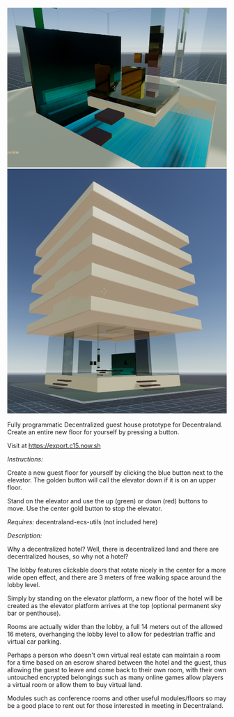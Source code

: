 ![Tipan Hoouse Pre-Alpha Interior](media/interior1.png)
![Tipan Hoouse Pre-Alpha Exterior](media/outside1.png)

Fully programmatic Decentralized guest house prototype for Decentraland. Create an entire new floor for yourself by pressing a button.

Visit at  https://export.c15.now.sh 

*Instructions:*

Create a new guest floor for yourself by clicking the blue button next to the elevator.  The golden button will call the elevator down if it is on an upper floor.

Stand on the elevator and use the up (green) or down (red) buttons to move. Use the center gold button to stop the elevator.

*Requires:* decentraland-ecs-utils (not included here)

*Description:*

Why a decentralized hotel? Well, there is decentralized land and there are decentralized houses, so why not a hotel?

The lobby features clickable doors that rotate nicely in the center for a more wide open effect, and there are 3 meters of free walking space around the lobby level.

Simply by standing on the elevator platform, a new floor of the hotel will be created as the elevator platform arrives at the top (optional permanent sky bar or penthouse).

Rooms are actually wider than the lobby, a full 14 meters out of the allowed 16 meters, overhanging the lobby level to allow for pedestrian traffic and virtual car parking.

Perhaps a person who doesn't own virtual real estate can maintain a room for a time based on an escrow shared between the hotel and the guest, thus allowing the guest to leave and come back to their own room, with their own untouched encrypted belongings such as many online games allow players a virtual room or allow them to buy virtual land.

Modules such as conference rooms and other useful modules/floors so may be a good place to rent out for those interested in meeting in Decentraland.
